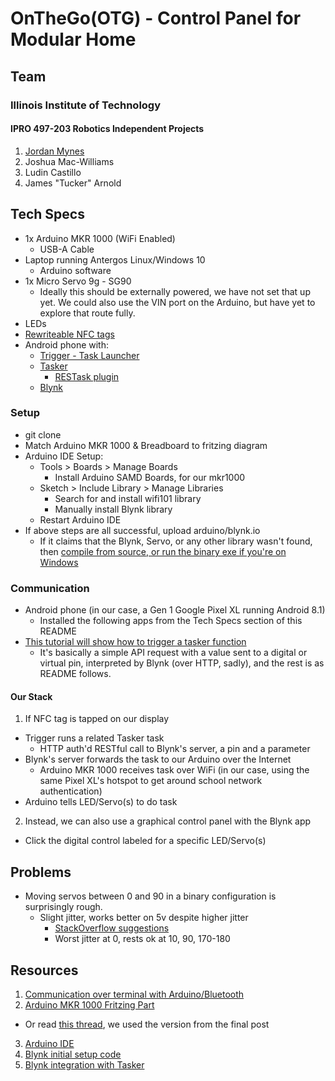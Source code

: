 # OnTheGo(OTG) - Control Panel for Modular Home

## Team
### Illinois Institute of Technology
#### IPRO 497-203 Robotics Independent Projects

1. [Jordan Mynes](http://mynes.me)
2. Joshua Mac-Williams
3. Ludin Castillo
4. James "Tucker" Arnold  

## Tech Specs
* 1x Arduino MKR 1000 (WiFi Enabled)
  * USB-A Cable
* Laptop running Antergos Linux/Windows 10
  * Arduino software
* 1x Micro Servo 9g - SG90
  * Ideally this should be externally powered, we have not set that up yet. We could also use the VIN port on the Arduino, but have yet to explore that route fully.
* LEDs
* [Rewriteable NFC tags](https://www.amazon.com/dp/B00XYVU24G/ref=sspa_dk_detail_6?pd_rd_i=B076B86LWF&pd_rd_wg=joLMI&pd_rd_r=9JGYQP20VXAVRSN1WYPX&pd_rd_w=HmI7w&th=1)
* Android phone with:
  * [Trigger - Task Launcher](https://play.google.com/store/apps/details?id=com.jwsoft.nfcactionlauncher&hl=en)
  * [Tasker](https://play.google.com/store/apps/details?id=net.dinglisch.android.taskerm)
    * [RESTask
    plugin](https://play.google.com/store/apps/details?id=com.freehaha.restask&hl=en)
  * [Blynk](https://play.google.com/store/apps/details?id=cc.blynk)

### Setup
* git clone
* Match Arduino MKR 1000 & Breadboard to fritzing diagram
* Arduino IDE Setup:
  * Tools > Boards > Manage Boards
    * Install Arduino SAMD Boards, for our mkr1000
  * Sketch > Include Library > Manage Libraries
    * Search for and install wifi101 library
    * Manually install Blynk library
  * Restart Arduino IDE
* If above steps are all successful, upload arduino/blynk.io
  * If it claims that the Blynk, Servo, or any other library wasn't found, then [compile from source, or run the binary exe if you're on Windows](https://www.arduino.cc/en/Main/Software)

### Communication
* Android phone (in our case, a Gen 1 Google Pixel XL running Android 8.1)
  * Installed the following apps from the Tech Specs section of this README
* [This tutorial will show how to trigger a tasker function](https://community.blynk.cc/t/tutorial-blynk-and-tasker/5063)
  * It's basically a simple API request with a value sent to a digital or
  virtual pin, interpreted by Blynk (over HTTP, sadly), and the rest is as
  README follows.

#### Our Stack
1. If NFC tag is tapped on our display
  * Trigger runs a related Tasker task
    * HTTP auth'd RESTful call to Blynk's server, a pin and a parameter
  * Blynk's server forwards the task to our Arduino over the Internet
    * Arduino MKR 1000 receives task over WiFi (in our case, using the same Pixel XL's hotspot to get around school network authentication)
  * Arduino tells LED/Servo(s) to do task
2. Instead, we can also use a graphical control panel with the Blynk app
  * Click the digital control labeled for a specific LED/Servo(s)

## Problems
* Moving servos between 0 and 90 in a binary configuration is surprisingly rough.
  * Slight jitter, works better on 5v despite higher jitter
    * [StackOverflow
suggestions](https://electronics.stackexchange.com/questions/77502/is-there-a-way-to-stop-servos-from-shaking)
    * Worst jitter at 0, rests ok at 10, 90, 170-180

## Resources
1. [Communication over terminal with Arduino/Bluetooth](https://www.tautvidas.com/blog/2015/12/easy-arduino-bluetooth-communication-with-jy-mcu/)
2. [Arduino MKR 1000 Fritzing Part](http://forum.fritzing.org/uploads/default/original/2X/4/4b1a613c74f767e53dbd82fd8be1ea16f0981033.fzpz)
  * Or read [this thread](http://forum.fritzing.org/t/mkr1000-fritzing-part/1408/11), we used the version from the final post
3. [Arduino IDE](https://www.arduino.cc/en/Main/Software)
4. [Blynk initial setup code](https://github.com/blynkkk/blynk-library/blob/master/examples/Widgets/LED/LED_Blink/LED_Blink.ino)
5. [Blynk integration with Tasker](https://community.blynk.cc/t/tutorial-blynk-and-tasker/5063)
